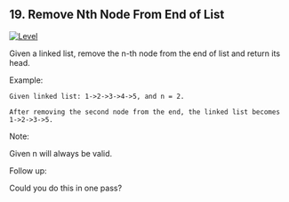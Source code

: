 ## 19. Remove Nth Node From End of List
[![Level](https://img.shields.io/badge/-Medium-important.svg)](https://github.com/Anaxilaus/LeetCode/tree/master/Problem19)


Given a linked list, remove the n-th node from the end of list and return its head.

Example:

```
Given linked list: 1->2->3->4->5, and n = 2.

After removing the second node from the end, the linked list becomes 1->2->3->5.
```

Note:

Given n will always be valid.

Follow up:

Could you do this in one pass?